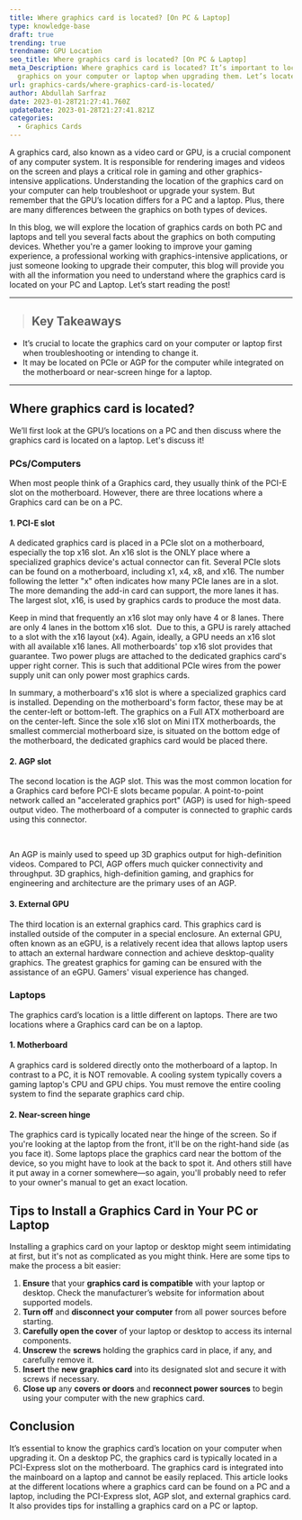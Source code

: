 ```yaml
---
title: Where graphics card is located? [On PC & Laptop]
type: knowledge-base
draft: true
trending: true
trendname: GPU Location
seo_title: Where graphics card is located? [On PC & Laptop]
meta_Description: Where graphics card is located? It’s important to locate the
  graphics on your computer or laptop when upgrading them. Let’s locate it!
url: graphics-cards/where-graphics-card-is-located/
author: Abdullah Sarfraz
date: 2023-01-28T21:27:41.760Z
updateDate: 2023-01-28T21:27:41.821Z
categories:
  - Graphics Cards
---
```

A graphics card, also known as a video card or GPU, is a crucial component of any computer system. It is responsible for rendering images and videos on the screen and plays a critical role in gaming and other graphics-intensive applications. Understanding the location of the graphics card on your computer can help troubleshoot or upgrade your system. But remember that the GPU’s location differs for a PC and a laptop. Plus, there are many differences between the graphics on both types of devices.

In this blog, we will explore the location of graphics cards on both PC and laptops and tell you several facts about the graphics on both computing devices. Whether you're a gamer looking to improve your gaming experience, a professional working with graphics-intensive applications, or just someone looking to upgrade their computer, this blog will provide you with all the information you need to understand where the graphics card is located on your PC and Laptop. Let’s start reading the post!

- - -

> ## Key Takeaways

* It’s crucial to locate the graphics card on your computer or laptop first when troubleshooting or intending to change it.
* It may be located on PCIe or AGP for the computer while integrated on the motherboard or near-screen hinge for a laptop. 

- - -

## Where graphics card is located?

We’ll first look at the GPU’s locations on a PC and then discuss where the graphics card is located on a laptop. Let's discuss it!

### PCs/Computers

When most people think of a Graphics card, they usually think of the PCI-E slot on the motherboard. However, there are three locations where a Graphics card can be on a PC.

#### 1. PCI-E slot

A dedicated graphics card is placed in a PCIe slot on a motherboard, especially the top x16 slot. An x16 slot is the ONLY place where a specialized graphics device's actual connector can fit. Several PCIe slots can be found on a motherboard, including x1, x4, x8, and x16. The number following the letter "x" often indicates how many PCIe lanes are in a slot. The more demanding the add-in card can support, the more lanes it has. The largest slot, x16, is used by graphics cards to produce the most data.

Keep in mind that frequently an x16 slot may only have 4 or 8 lanes. There are only 4 lanes in the bottom x16 slot.  Due to this, a GPU is rarely attached to a slot with the x16 layout (x4). Again, ideally, a GPU needs an x16 slot with all available x16 lanes. All motherboards' top x16 slot provides that guarantee. Two power plugs are attached to the dedicated graphics card's upper right corner. This is such that additional PCIe wires from the power supply unit can only power most graphics cards.

In summary, a motherboard's x16 slot is where a specialized graphics card is installed. Depending on the motherboard's form factor, these may be at the center-left or bottom-left. The graphics on a Full ATX motherboard are on the center-left. Since the sole x16 slot on Mini ITX motherboards, the smallest commercial motherboard size, is situated on the bottom edge of the motherboard, the dedicated graphics card would be placed there.

#### 2. AGP slot

The second location is the AGP slot. This was the most common location for a Graphics card before PCI-E slots became popular. A point-to-point network called an "accelerated graphics port" (AGP) is used for high-speed output video. The motherboard of a computer is connected to graphic cards using this connector. 

 

An AGP is mainly used to speed up 3D graphics output for high-definition videos. Compared to PCI, AGP offers much quicker connectivity and throughput. 3D graphics, high-definition gaming, and graphics for engineering and architecture are the primary uses of an AGP.

#### 3. External GPU

The third location is an external graphics card. This graphics card is installed outside of the computer in a special enclosure. An external GPU, often known as an eGPU, is a relatively recent idea that allows laptop users to attach an external hardware connection and achieve desktop-quality graphics. The greatest graphics for gaming can be ensured with the assistance of an eGPU. Gamers' visual experience has changed.

### Laptops

The graphics card’s location is a little different on laptops. There are two locations where a Graphics card can be on a laptop.

#### 1. Motherboard

A graphics card is soldered directly onto the motherboard of a laptop. In contrast to a PC, it is NOT removable. A cooling system typically covers a gaming laptop's CPU and GPU chips. You must remove the entire cooling system to find the separate graphics card chip.

#### 2. Near-screen hinge

The graphics card is typically located near the hinge of the screen. So if you're looking at the laptop from the front, it'll be on the right-hand side (as you face it). Some laptops place the graphics card near the bottom of the device, so you might have to look at the back to spot it. And others still have it put away in a corner somewhere—so again, you'll probably need to refer to your owner's manual to get an exact location.

## Tips to Install a Graphics Card in Your PC or Laptop

Installing a graphics card on your laptop or desktop might seem intimidating at first, but it's not as complicated as you might think. Here are some tips to make the process a bit easier:

1. **Ensure** that your **graphics card is compatible** with your laptop or desktop. Check the manufacturer’s website for information about supported models.
2. **Turn off** and **disconnect your computer** from all power sources before starting.
3. **Carefully open the cover** of your laptop or desktop to access its internal components.
4. **Unscrew** the **screws** holding the graphics card in place, if any, and carefully remove it.
5. **Insert** the **new graphics card** into its designated slot and secure it with screws if necessary.
6. **Close up** any **covers or doors** and **reconnect power sources** to begin using your computer with the new graphics card.

## Conclusion

It’s essential to know the graphics card’s location on your computer when upgrading it. On a desktop PC, the graphics card is typically located in a PCI-Express slot on the motherboard. The graphics card is integrated into the mainboard on a laptop and cannot be easily replaced. This article looks at the different locations where a graphics card can be found on a PC and a laptop, including the PCI-Express slot, AGP slot, and external graphics card. It also provides tips for installing a graphics card on a PC or laptop.